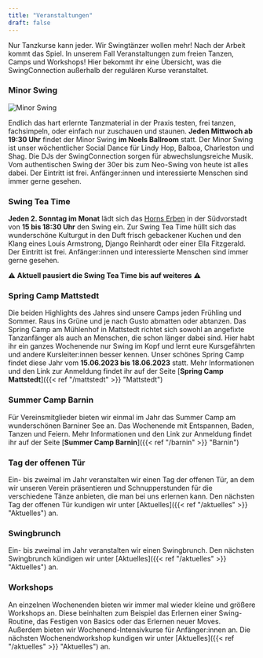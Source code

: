 ```yaml
---
title: "Veranstaltungen"
draft: false
---
```


Nur Tanzkurse kann jeder. Wir Swingtänzer wollen mehr! Nach der Arbeit kommt das Spiel. In unserem Fall Veranstaltungen zum freien Tanzen, Camps und Workshops! Hier bekommt ihr eine Übersicht, was die SwingConnection außerhalb der regulären Kurse veranstaltet.

### Minor Swing

![Minor Swing](slider_minor_swing.jpeg)

Endlich das hart erlernte Tanzmaterial in der Praxis testen, frei tanzen, fachsimpeln, oder einfach nur zuschauen und staunen.
**Jeden Mittwoch ab 19:30 Uhr** findet der Minor Swing **im Noels Ballroom** statt. Der Minor Swing ist unser wöchentlicher Social Dance für Lindy Hop, Balboa, Charleston und Shag. Die DJs der SwingConnection sorgen für abwechslungsreiche Musik. Vom authentischen Swing der 30er bis zum Neo-Swing von heute ist alles dabei. Der Eintritt ist frei. Anfänger:innen und interessierte Menschen sind immer gerne gesehen.

### Swing Tea Time
**Jeden 2. Sonntag im Monat** lädt sich das [Horns Erben](https://horns-erben.de/) in der Südvorstadt von **15 bis 18:30 Uhr** den Swing ein. Zur Swing Tea Time hüllt sich das wunderschöne Kulturgut in den Duft frisch gebackener Kuchen und den Klang eines Louis Armstrong, Django Reinhardt oder einer Ella Fitzgerald. Der Eintritt ist frei. Anfänger:innen und interessierte Menschen sind immer gerne gesehen.

:warning: **Aktuell pausiert die Swing Tea Time bis auf weiteres** :warning: 

### Spring Camp Mattstedt
Die beiden Highlights des Jahres sind unsere Camps jeden Frühling und Sommer. Raus ins Grüne und je nach Gusto abmatten oder abtanzen. Das Spring Camp am Mühlenhof in Mattstedt richtet sich sowohl an angefixte Tanzanfänger als auch an Menschen, die schon länger dabei sind. Hier habt ihr ein ganzes Wochenende nur Swing im Kopf und lernt eure Kursgefährten und andere Kursleiter:innen besser kennen. Unser schönes Spring Camp findet diese Jahr vom **15.06.2023 bis 18.06.2023** statt. Mehr Informationen und den Link zur Anmeldung findet ihr auf der Seite [**Spring Camp Mattstedt**]({{< ref "/mattstedt" >}} "Mattstedt")

### Summer Camp Barnin
Für Vereinsmitglieder bieten wir einmal im Jahr das Summer Camp am wunderschönen Barniner See an. Das Wochenende mit Entspannen, Baden, Tanzen und Feiern. Mehr Informationen und den Link zur Anmeldung findet ihr auf der Seite [**Summer Camp Barnin**]({{< ref "/barnin" >}} "Barnin")

### Tag der offenen Tür
Ein- bis zweimal im Jahr veranstalten wir einen Tag der offenen Tür, an dem wir unseren Verein präsentieren und Schnupperstunden für die verschiedene Tänze anbieten, die man bei uns erlernen kann. Den nächsten Tag der offenen Tür kundigen wir unter [Aktuelles]({{< ref "/aktuelles" >}} "Aktuelles") an.

### Swingbrunch
Ein- bis zweimal im Jahr veranstalten wir einen Swingbrunch. Den nächsten Swingbrunch kündigen wir unter [Aktuelles]({{< ref "/aktuelles" >}} "Aktuelles") an.

### Workshops
An einzelnen Wochenenden bieten wir immer mal wieder kleine und größere Workshops an. Diese beinhalten zum Beispiel das Erlernen einer Swing-Routine, das Festigen von Basics oder das Erlernen neuer Moves. Außerdem bieten wir Wochenend-Intensivkurse für Anfänger:innen an. Die nächsten Wochenendworkshop kundigen wir unter [Aktuelles]({{< ref "/aktuelles" >}} "Aktuelles") an.
